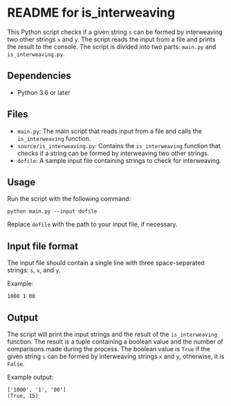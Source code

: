 # README for is_interweaving

This Python script checks if a given string `s` can be formed by interweaving two other strings `x` and `y`. The script reads the input from a file and prints the result to the console. The script is divided into two parts: `main.py` and `is_interweaving.py`.

## Dependencies

- Python 3.6 or later

## Files

- `main.py`: The main script that reads input from a file and calls the `is_interweaving` function.
- `source/is_interweaving.py`: Contains the `is_interweaving` function that checks if a string can be formed by interweaving two other strings.
- `dofile`: A sample input file containing strings to check for interweaving.

## Usage

Run the script with the following command:

```
python main.py --input dofile
```

Replace `dofile` with the path to your input file, if necessary.

## Input file format

The input file should contain a single line with three space-separated strings: `s`, `x`, and `y`.

Example:

```
1000 1 00
```

## Output

The script will print the input strings and the result of the `is_interweaving` function. The result is a tuple containing a boolean value and the number of comparisons made during the process. The boolean value is `True` if the given string `s` can be formed by interweaving strings `x` and `y`, otherwise, it is `False`.

Example output:

```
['1000', '1', '00']
(True, 15)
```